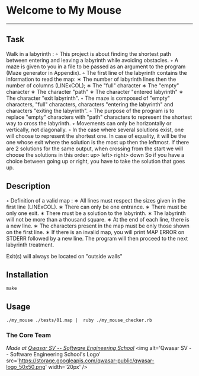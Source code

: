 # Welcome to My Mouse

---

## Task

Walk in a labyrinth :
◦ This project is about finding the shortest path between entering and leaving
a labyrinth while avoiding obstacles.
◦ A maze is given to you in a file to be passed as an argument to the program
(Maze generator in Appendix).
◦ The first line of the labyrinth contains the information to read the map:
∗ The number of labyrinth lines then the number of columns (LINExCOL);
∗ The "full" character
∗ The "empty" character
∗ The character "path"
∗ The character "entered labyrinth"
∗ The character "exit labyrinth".
◦ The maze is composed of "empty" characters, "full" characters, characters "entering the labyrinth" and characters "exiting the labyrinth".
◦ The purpose of the program is to replace "empty" characters with "path" characters to represent the shortest way to cross the labyrinth.
◦ Movements can only be horizontally or vertically, not diagonally.
◦ In the case where several solutions exist, one will choose to represent the shortest one. In case of equality, it will be the one whose exit where the solution is the most up then the leftmost. If there are 2 solutions for the same output, when crossing from the start we will choose the solutions in this order: up> left> right> down
So if you have a choice between going up or right, you have to take the solution
that goes up.

## Description

◦ Definition of a valid map :
∗ All lines must respect the sizes given in the first line (LINExCOL).
∗ There can only be one entrance.
∗ There must be only one exit.
∗ There must be a solution to the labyrinth.
∗ The labyrinth will not be more than a thousand square.
∗ At the end of each line, there is a new line.
∗ The characters present in the map must be only those shown on the first
line.
∗ If there is an invalid map, you will print MAP ERROR on STDERR followed by a new line. The program will then proceed to the next labyrinth
treatment.

Exit(s) will always be located on "outside walls"

## Installation

`make`

## Usage

```
./my_mouse ./tests/01.map |  ruby ./my_mouse_checker.rb
```

### The Core Team

<span><i>Made at <a href='https://qwasar.io'>Qwasar SV -- Software Engineering School</a></i></span>
<span><img alt='Qwasar SV -- Software Engineering School's Logo' src='https://storage.googleapis.com/qwasar-public/qwasar-logo_50x50.png' width='20px' /></span>
